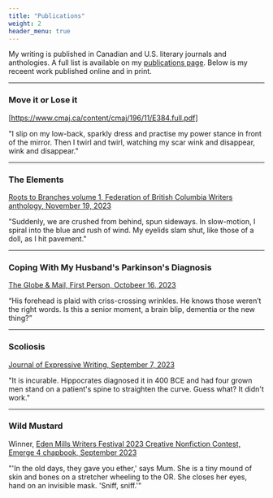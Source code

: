 ```yaml
---
title: "Publications"
weight: 2
header_menu: true
---
```


My writing is published in Canadian and U.S. literary journals and anthologies. A full list is available on my [publications page](publications). Below is my receent work published online and in print.

---

### Move it or Lose it
[https://www.cmaj.ca/content/cmaj/196/11/E384.full.pdf]

"I slip on my low-back, sparkly dress and practise my power stance in front of the mirror. Then I
twirl and twirl, watching my scar wink and disappear, wink and disappear."

---

### The Elements
[Roots to Branches volume 1, Federation of British Columbia Writers anthology, November 19, 2023](https://bcwriters.ca) 

"Suddenly, we are crushed from behind, spun sideways. In slow-motion, I spiral into the blue and rush of wind. My eyelids slam shut, like those of a doll, as I hit pavement." 
 
---

### Coping With My Husband's Parkinson's Diagnosis
[The Globe & Mail, First Person, Octobeer 16, 2023](https://www.theglobeandmail.com/life/first-person/article-coping-with-my-husbands-parkinsons-diagnosis-means-enjoying-one-day-at/#comments) 

“His forehead is plaid with criss-crossing wrinkles. He knows those weren’t the right words. Is this a senior moment, a brain blip, dementia or the new thing?”

---

### Scoliosis
[Journal of Expressive Writing, September 7, 2023](https://www.journalofexpressivewriting.com/)

"It is incurable. Hippocrates diagnosed it in 400 BCE and had four grown men stand on a patient's spine to straighten the curve. Guess what? It didn't work." 

___

### Wild Mustard
Winner, [Eden Mills Writers Festival 2023 Creative Nonfiction Contest, Emerge 4 chapbook, September 2023](https://edenmillswritersfestival.ca/emerge-2/)

"'In the old days, they gave you ether,' says Mum. She is a tiny mound of skin and bones on a stretcher wheeling to the OR. She closes her eyes, hand on an invisible mask. 'Sniff, sniff.'"
